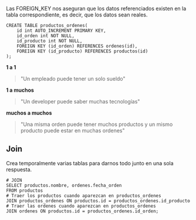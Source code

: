 Las FOREIGN_KEY nos aseguran que los datos referenciados existen en la tabla correspondiente, es decir, que los datos sean reales. 

```mysql
CREATE TABLE productos_ordenes(
    id int AUTO_INCREMENT PRIMARY KEY,
    id_orden int NOT NULL,
    id_producto int NOT NULL,
    FOREIGN KEY (id_orden) REFERENCES ordenes(id),
    FOREIGN KEY (id_producto) REFERENCES productos(id)
);
```

**1 a 1**
> "Un empleado puede tener un solo sueldo"

**1 a muchos**
> "Un developer puede saber muchas tecnologías"

**muchos a muchos**
> "Una misma orden puede tener muchos productos y un mismo producto puede estar en muchas ordenes"

## Join

Crea temporalmente varias tablas para darnos todo junto en una sola respuesta.

```mysql
# JOIN
SELECT productos.nombre, ordenes.fecha_orden 
FROM productos 
# Traer los productos cuando aparezcan en productos_ordenes
JOIN productos_ordenes ON productos.id = productos_ordenes.id_producto
# Traer las ordenes cuando aparezcan en productos_ordenes
JOIN ordenes ON productos.id = productos_ordenes.id_orden;
```
